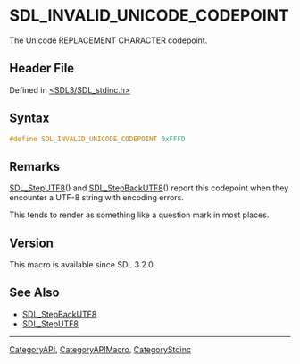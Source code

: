 # SDL_INVALID_UNICODE_CODEPOINT

The Unicode REPLACEMENT CHARACTER codepoint.

## Header File

Defined in [<SDL3/SDL_stdinc.h>](https://github.com/libsdl-org/SDL/blob/main/include/SDL3/SDL_stdinc.h)

## Syntax

```c
#define SDL_INVALID_UNICODE_CODEPOINT 0xFFFD
```

## Remarks

[SDL_StepUTF8](SDL_StepUTF8)() and [SDL_StepBackUTF8](SDL_StepBackUTF8)()
report this codepoint when they encounter a UTF-8 string with encoding
errors.

This tends to render as something like a question mark in most places.

## Version

This macro is available since SDL 3.2.0.

## See Also

- [SDL_StepBackUTF8](SDL_StepBackUTF8)
- [SDL_StepUTF8](SDL_StepUTF8)






----
[CategoryAPI](CategoryAPI), [CategoryAPIMacro](CategoryAPIMacro), [CategoryStdinc](CategoryStdinc)

